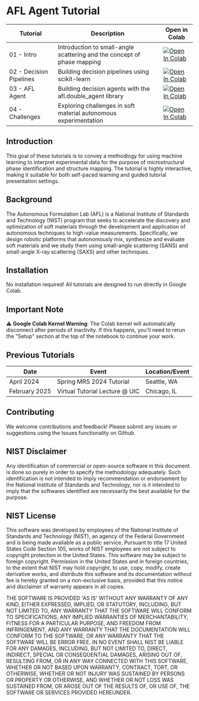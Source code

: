 # AFL Agent Tutorial

| Tutorial | Description | Open in Colab |
|----------|-------------|----------------|
| 01 - Intro | Introduction to small-angle scattering and the concept of phase mapping | [![Open In Colab](https://colab.research.google.com/assets/colab-badge.svg)](https://colab.research.google.com/github/martintb/AFL-tutorial/blob/main/notebooks/01-introduction.ipynb) |
| 02 - Decision Pipelines | Building decision pipelines using scikit-learn | [![Open In Colab](https://colab.research.google.com/assets/colab-badge.svg)](https://colab.research.google.com/github/martintb/AFL-tutorial/blob/main/notebooks/02-sklearn.ipynb) |
| 03 - AFL Agent | Building decision agents with the afl.double_agent library | [![Open In Colab](https://colab.research.google.com/assets/colab-badge.svg)](https://colab.research.google.com/github/martintb/AFL-tutorial/blob/main/notebooks/03-afl-agent.ipynb) |
| 04 - Challenges | Exploring challenges in soft material autonomous experimentation | [![Open In Colab](https://colab.research.google.com/assets/colab-badge.svg)](https://colab.research.google.com/github/martintb/AFL-tutorial/blob/main/notebooks/04-challenges.ipynb) |

## Introduction

This goal of these tutorials is to convey a methodlogy for using machine learning to interpret experimental data for the purpose of microstructural phase identification and structure mapping. The tutorial is highly interactive, making it suitable for both self-paced learning and guided tutorial presentation settings.

## Background

The Autonomous Formulation Lab (AFL) is a National Institute of Standards and Technology (NIST) program that seeks to accelerate the discovery and optimization of soft materials through the development and application of autonomous techniques to high-value measurements. Specifically, we design robotic platforms that autonomously mix, synthesize and evaluate soft materials and we study them using small-angle scattering (SANS) and small-angle X-ray scattering (SAXS) and other techniques.

## Installation

No installation required! All tutorials are designed to run directly in Google Colab.

## Important Note

⚠️ **Google Colab Kernel Warning**: The Colab kernel will automatically disconnect after periods of inactivity. If this happens, you'll need to rerun the "Setup" section at the top of the notebook to continue your work.


## Previous Tutorials

| Date | Event | Location/Event |
|------|--------|-----------|
| April 2024 | Spring MRS 2024 Tutorial | Seattle, WA |
| February 2025 | Virtual Tutorial Lecture @ UIC| Chicago, IL |

## Contributing

We welcome contributions and feedback! Please submit any issues or suggestions using the Issues functionality on Github. 


## NIST Disclaimer

Any identification of commercial or open-source software in this document is
done so purely in order to specify the methodology adequately. Such
identification is not intended to imply recommendation or endorsement by the
National Institute of Standards and Technology, nor is it intended to imply
that the softwares identified are necessarily the best available for the
purpose.

## NIST License
This software was developed by employees of the National Institute of Standards
and Technology (NIST), an agency of the Federal Government and is being made
available as a public service. Pursuant to title 17 United States Code Section
105, works of NIST employees are not subject to copyright protection in the
United States.  This software may be subject to foreign copyright.  Permission
in the United States and in foreign countries, to the extent that NIST may hold
copyright, to use, copy, modify, create derivative works, and distribute this
software and its documentation without fee is hereby granted on a non-exclusive
basis, provided that this notice and disclaimer of warranty appears in all
copies. 

THE SOFTWARE IS PROVIDED 'AS IS' WITHOUT ANY WARRANTY OF ANY KIND, EITHER
EXPRESSED, IMPLIED, OR STATUTORY, INCLUDING, BUT NOT LIMITED TO, ANY WARRANTY
THAT THE SOFTWARE WILL CONFORM TO SPECIFICATIONS, ANY IMPLIED WARRANTIES OF
MERCHANTABILITY, FITNESS FOR A PARTICULAR PURPOSE, AND FREEDOM FROM
INFRINGEMENT, AND ANY WARRANTY THAT THE DOCUMENTATION WILL CONFORM TO THE
SOFTWARE, OR ANY WARRANTY THAT THE SOFTWARE WILL BE ERROR FREE.  IN NO EVENT
SHALL NIST BE LIABLE FOR ANY DAMAGES, INCLUDING, BUT NOT LIMITED TO, DIRECT,
INDIRECT, SPECIAL OR CONSEQUENTIAL DAMAGES, ARISING OUT OF, RESULTING FROM, OR
IN ANY WAY CONNECTED WITH THIS SOFTWARE, WHETHER OR NOT BASED UPON WARRANTY,
CONTRACT, TORT, OR OTHERWISE, WHETHER OR NOT INJURY WAS SUSTAINED BY PERSONS OR
PROPERTY OR OTHERWISE, AND WHETHER OR NOT LOSS WAS SUSTAINED FROM, OR AROSE OUT
OF THE RESULTS OF, OR USE OF, THE SOFTWARE OR SERVICES PROVIDED HEREUNDER.